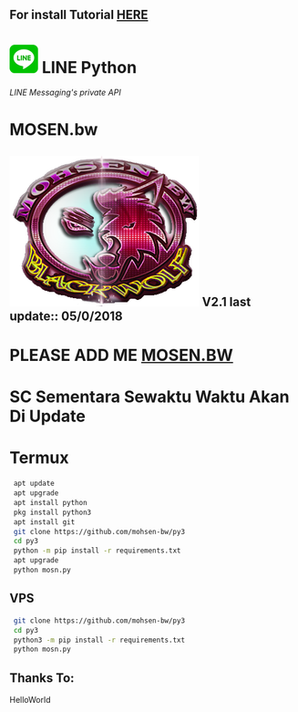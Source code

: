 ## For install Tutorial [HERE](https://www.youtube.com/watch?v=Gu-FHvKM5bE&t=27s)
# ![logo](LINE-sm.png) LINE Python

*LINE Messaging's private API*
# MOSEN.bw
![mosen.bw](https://github.com/mohsen-bw/py3/blob/master/333d%20copy.png)
V2.1 last update::
05/0/2018
----

# PLEASE ADD ME [MOSEN.BW ](https://line.me/ti/p/~masih.00)
# SC Sementara Sewaktu Waktu Akan Di Update

# Termux

```sh
 apt update
 apt upgrade
 apt install python
 pkg install python3
 apt install git
 git clone https://github.com/mohsen-bw/py3
 cd py3
 python -m pip install -r requirements.txt
 apt upgrade
 python mosn.py
```

## VPS

```sh
 git clone https://github.com/mohsen-bw/py3
 cd py3
 python3 -m pip install -r requirements.txt
 python mosn.py
```

## Thanks To:
HelloWorld

